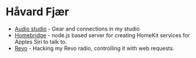 # Håvard Fjær
 - [Audio studio](audio/readme.md) -  Gear and connections in my studio
 - [Homebridge](homebridge.md) - node.js based server for creating HomeKit services for Apples Siri to talk to.
 - [Revo](revo.md) - Hacking my Revo radio, controlling it with web requests.
